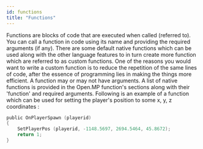 ```yaml
---
id: functions
title: "Functions"
---
```


Functions are blocks of code that are executed when called (referred to). You can call a function in code using its name and providing the required arguments (if any). There are some default native functions which can be used along with the other language features to in turn create more function which are referred to as custom functions. One of the reasons you would want to write a custom function is to reduce the repetition of the same lines of code, after the essence of programming lies in making the things more efficient. A function may or may not have arguments. A list of native functions is provided in the Open.MP function's sections along with their 'function' and required arguments. Following is an example of a function which can be used for setting the player's position to some x, y, z coordinates :

```c
public OnPlayerSpawn (playerid)
{
    SetPlayerPos (playerid, -1148.5697, 2694.5464, 45.8672);
    return 1;
}
```

